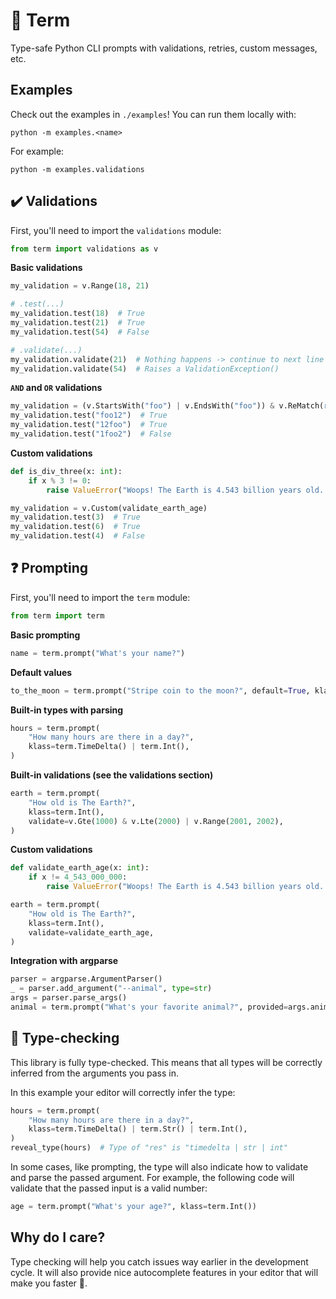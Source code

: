 # 🦄 Term

Type-safe Python CLI prompts with validations, retries, custom messages, etc.

## Examples

Check out the examples in `./examples`! You can run them locally with:

```
python -m examples.<name>
```

For example:
```
python -m examples.validations
```



## ✔️ Validations

First, you'll need to import the `validations` module:
```python
from term import validations as v
```

**Basic validations**
```python
my_validation = v.Range(18, 21)

# .test(...)
my_validation.test(18)  # True
my_validation.test(21)  # True
my_validation.test(54)  # False

# .validate(...)
my_validation.validate(21)  # Nothing happens -> continue to next line
my_validation.validate(54)  # Raises a ValidationException()
```

**`AND` and `OR` validations**
```python
my_validation = (v.StartsWith("foo") | v.EndsWith("foo")) & v.ReMatch(r"^[a-z]*$")
my_validation.test("foo12")  # True
my_validation.test("12foo")  # True
my_validation.test("1foo2")  # False
```

**Custom validations**
```python
def is_div_three(x: int):
    if x % 3 != 0:
        raise ValueError("Woops! The Earth is 4.543 billion years old. (Try 4543000000)")

my_validation = v.Custom(validate_earth_age)
my_validation.test(3)  # True
my_validation.test(6)  # True
my_validation.test(4)  # False
```

## ❓ Prompting

First, you'll need to import the `term` module:
```python
from term import term
```

**Basic prompting**
```python
name = term.prompt("What's your name?")
```

**Default values**
```python
to_the_moon = term.prompt("Stripe coin to the moon?", default=True, klass=bool)
```

**Built-in types with parsing**
```python
hours = term.prompt(
    "How many hours are there in a day?",
    klass=term.TimeDelta() | term.Int(),
)
```

**Built-in validations (see the validations section)**
```python
earth = term.prompt(
    "How old is The Earth?",
    klass=term.Int(),
    validate=v.Gte(1000) & v.Lte(2000) | v.Range(2001, 2002),
)
```

**Custom validations**
```python
def validate_earth_age(x: int):
    if x != 4_543_000_000:
        raise ValueError("Woops! The Earth is 4.543 billion years old. (Try 4543000000)")

earth = term.prompt(
    "How old is The Earth?",
    klass=term.Int(),
    validate=validate_earth_age,
)
```

**Integration with argparse**
```python
parser = argparse.ArgumentParser()
_ = parser.add_argument("--animal", type=str)
args = parser.parse_args()
animal = term.prompt("What's your favorite animal?", provided=args.animal)
```

## 🐍 Type-checking

This library is fully type-checked. This means that all types will be correctly inferred
from the arguments you pass in.

In this example your editor will correctly infer the type:
```python
hours = term.prompt(
    "How many hours are there in a day?",
    klass=term.TimeDelta() | term.Str() | term.Int(),
)
reveal_type(hours)  # Type of "res" is "timedelta | str | int"
```

In some cases, like prompting, the type will also indicate how to validate and parse the passed argument.
For example, the following code will validate that the passed input is a valid number:
```python
age = term.prompt("What's your age?", klass=term.Int())
```


## Why do I care?

Type checking will help you catch issues way earlier in the development cycle. It will also
provide nice autocomplete features in your editor that will make you faster 󱐋.
